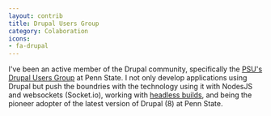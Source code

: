 ```yaml
---
layout: contrib
title: Drupal Users Group
category: Colaboration
icons:
- fa-drupal
---
```

I've been an active member of the Drupal community, specifically the <a href="https://drupal.psu.edu/" target="_blank">PSU's Drupal Users Group</a> at Penn State. I not only develop applications using Drupal but push the boundries with the technology using it with NodesJS and websockets (Socket.io), working with <a href="https://www.ostraining.com/blog/drupal/what-is-headless-drupal/" target="_blank">headless builds</a>, and being the pioneer adopter of the latest version of Drupal (8) at Penn State.